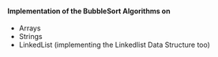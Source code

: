#### Implementation of the BubbleSort Algorithms on

- Arrays
- Strings
- LinkedList (implementing the Linkedlist Data Structure too)
